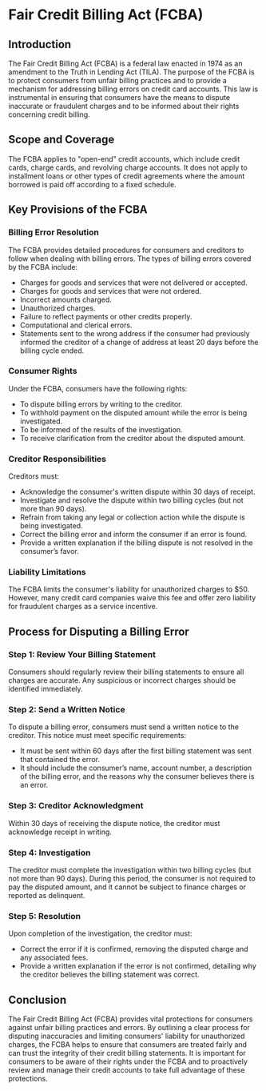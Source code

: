 # Fair Credit Billing Act (FCBA)

## Introduction
The Fair Credit Billing Act (FCBA) is a federal law enacted in 1974 as an amendment to the Truth in Lending Act (TILA). The purpose of the FCBA is to protect consumers from unfair billing practices and to provide a mechanism for addressing billing errors on credit card accounts. This law is instrumental in ensuring that consumers have the means to dispute inaccurate or fraudulent charges and to be informed about their rights concerning credit billing.

## Scope and Coverage

The FCBA applies to "open-end" credit accounts, which include credit cards, charge cards, and revolving charge accounts. It does not apply to installment loans or other types of credit agreements where the amount borrowed is paid off according to a fixed schedule.

## Key Provisions of the FCBA

### Billing Error Resolution

The FCBA provides detailed procedures for consumers and creditors to follow when dealing with billing errors. The types of billing errors covered by the FCBA include:
- Charges for goods and services that were not delivered or accepted.
- Charges for goods and services that were not ordered.
- Incorrect amounts charged.
- Unauthorized charges.
- Failure to reflect payments or other credits properly.
- Computational and clerical errors.
- Statements sent to the wrong address if the consumer had previously informed the creditor of a change of address at least 20 days before the billing cycle ended.

### Consumer Rights

Under the FCBA, consumers have the following rights:
- To dispute billing errors by writing to the creditor.
- To withhold payment on the disputed amount while the error is being investigated.
- To be informed of the results of the investigation.
- To receive clarification from the creditor about the disputed amount.

### Creditor Responsibilities

Creditors must:
- Acknowledge the consumer's written dispute within 30 days of receipt.
- Investigate and resolve the dispute within two billing cycles (but not more than 90 days).
- Refrain from taking any legal or collection action while the dispute is being investigated.
- Correct the billing error and inform the consumer if an error is found.
- Provide a written explanation if the billing dispute is not resolved in the consumer’s favor.

### Liability Limitations

The FCBA limits the consumer's liability for unauthorized charges to $50. However, many credit card companies waive this fee and offer zero liability for fraudulent charges as a service incentive.

## Process for Disputing a Billing Error

### Step 1: Review Your Billing Statement

Consumers should regularly review their billing statements to ensure all charges are accurate. Any suspicious or incorrect charges should be identified immediately.

### Step 2: Send a Written Notice

To dispute a billing error, consumers must send a written notice to the creditor. This notice must meet specific requirements:
- It must be sent within 60 days after the first billing statement was sent that contained the error.
- It should include the consumer’s name, account number, a description of the billing error, and the reasons why the consumer believes there is an error.

### Step 3: Creditor Acknowledgment

Within 30 days of receiving the dispute notice, the creditor must acknowledge receipt in writing. 

### Step 4: Investigation

The creditor must complete the investigation within two billing cycles (but not more than 90 days). During this period, the consumer is not required to pay the disputed amount, and it cannot be subject to finance charges or reported as delinquent.

### Step 5: Resolution

Upon completion of the investigation, the creditor must:
- Correct the error if it is confirmed, removing the disputed charge and any associated fees.
- Provide a written explanation if the error is not confirmed, detailing why the creditor believes the billing statement was correct.

## Conclusion

The Fair Credit Billing Act (FCBA) provides vital protections for consumers against unfair billing practices and errors. By outlining a clear process for disputing inaccuracies and limiting consumers' liability for unauthorized charges, the FCBA helps to ensure that consumers are treated fairly and can trust the integrity of their credit billing statements. It is important for consumers to be aware of their rights under the FCBA and to proactively review and manage their credit accounts to take full advantage of these protections.